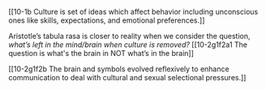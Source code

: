 [[10-1b Culture is set of ideas which affect behavior including unconscious ones like skills, expectations, and emotional preferences.]]

Aristotle’s tabula rasa is closer to reality when we consider the question, *what’s left in the mind/brain when culture is removed?*
[[10-2g1f2a1 The question is what's the brain in NOT what’s in the brain]]

[[10-2g1f2b The brain and symbols evolved reflexively to enhance communication to deal with cultural and sexual selectional pressures.]]